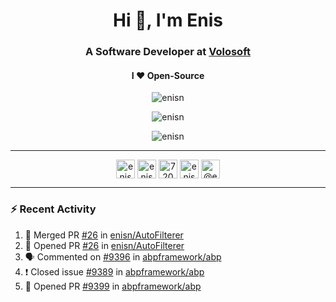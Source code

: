 <h1 align="center">Hi 👋, I'm Enis</h1>
<h3 align="center">A Software Developer at <a href="/volosoft">Volosoft</a></h3>

<h4 align="center"> I ❤ Open-Source</h4>

<p align="center"> <img src="https://komarev.com/ghpvc/?username=enisn" alt="enisn" /> </p>

<p align="center">
<img src="https://github-readme-stats.vercel.app/api/top-langs/?username=enisn&layout=compact" alt="enisn" />
</p>

<p align="center">
<img src="https://github-readme-stats.vercel.app/api?username=enisn&show_icons=true" alt="enisn" />
</p>

<hr />

<p align="center">
<a href="https://dev.to/enisn" target="blank"><img align="center" src="https://cdn.jsdelivr.net/npm/simple-icons@3.0.1/icons/dev-dot-to.svg" alt="enisn" height="30" width="30" /></a>
<a href="https://twitter.com/enisnecipoglu" target="blank"><img align="center" src="https://cdn.jsdelivr.net/npm/simple-icons@3.0.1/icons/twitter.svg" alt="enisnecipoglu" height="30" width="30" /></a>
<a href="https://stackoverflow.com/users/7200126" target="blank"><img align="center" src="https://cdn.jsdelivr.net/npm/simple-icons@3.0.1/icons/stackoverflow.svg" alt="7200126" height="30" width="30" /></a>
<a href="https://instagram.com/enisnecipoglu" target="blank"><img align="center" src="https://cdn.jsdelivr.net/npm/simple-icons@3.0.1/icons/instagram.svg" alt="enisnecipoglu" height="30" width="30" /></a>
<a href="https://medium.com/@enis.necipoglu" target="blank"><img align="center" src="https://cdn.jsdelivr.net/npm/simple-icons@3.0.1/icons/medium.svg" alt="@enis.necipoglu" height="30" width="30" /></a>
</p>

<hr />

### :zap: Recent Activity

<!--START_SECTION:activity-->
1. 🎉 Merged PR [#26](https://github.com/enisn/AutoFilterer/pull/26) in [enisn/AutoFilterer](https://github.com/enisn/AutoFilterer)
2. 💪 Opened PR [#26](https://github.com/enisn/AutoFilterer/pull/26) in [enisn/AutoFilterer](https://github.com/enisn/AutoFilterer)
3. 🗣 Commented on [#9396](https://github.com/abpframework/abp/issues/9396) in [abpframework/abp](https://github.com/abpframework/abp)
4. ❗️ Closed issue [#9389](https://github.com/abpframework/abp/issues/9389) in [abpframework/abp](https://github.com/abpframework/abp)
5. 💪 Opened PR [#9399](https://github.com/abpframework/abp/pull/9399) in [abpframework/abp](https://github.com/abpframework/abp)
<!--END_SECTION:activity-->
